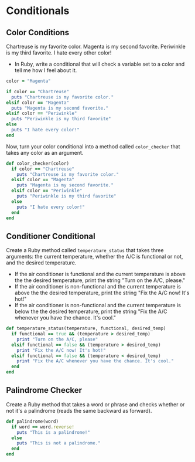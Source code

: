 # Conditionals

## Color Conditions

Chartreuse is my favorite color. Magenta is my second favorite. Periwinkle is my third favorite. I hate every other color!
* In Ruby, write a conditional that will check a variable set to a color and tell me how I feel about it.

```ruby
color = "Magenta"

if color == "Chartreuse"
  puts "Chartreuse is my favorite color."
elsif color == "Magenta"
  puts "Magenta is my second favorite."
elsif color == "Periwinkle"
  puts "Periwinkle is my third favorite"
else
  puts "I hate every color!"
end
```

Now, turn your color conditional into a method called `color_checker` that takes any color as an argument.

```ruby
def color_checker(color)
  if color == "Chartreuse"
    puts "Chartreuse is my favorite color."
  elsif color == "Magenta"
    puts "Magenta is my second favorite."
  elsif color == "Periwinkle"
    puts "Periwinkle is my third favorite"
  else
    puts "I hate every color!"
  end
end
```

## Conditioner Conditional
Create a Ruby method called `temperature_status` that takes three arguments: the current temperature, whether the A/C is functional or not, and the desired temperature.

  - If the air conditioner is functional and the current temperature is above the the desired temperature, print the string "Turn on the A/C, please."
  - If the air conditioner is non-functional and the current temperature is above the the desired temperature, print the string "Fix the A/C now!  It's hot!"
  - If the air conditioner is non-functional and the current temperature is below the the desired temperature, print the string "Fix the A/C whenever you have the chance. It's cool."

```ruby
def temperature_status(temperature, functional, desired_temp)
  if functional == true && (temperature > desired_temp) 
    print "Turn on the A/C, please"
  elsif functional == false && (temperature > desired_temp)
    print "Fix the A/C now! It's hot!"
  elsif functional == false && (temperature < desired_temp)
    print "Fix the A/C whenever you have the chance. It's cool."
  end
end
```

## Palindrome Checker

Create a Ruby method that takes a word or phrase and checks whether or not it's a palindrome (reads the same backward as forward).

```ruby
def palindrome(word)
  if word == word.reverse!
    puts "This is a palindrome!"
  else
    puts "This is not a palindrome."
  end
end
```
